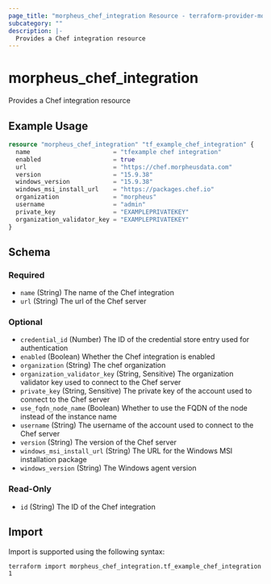 ```yaml
---
page_title: "morpheus_chef_integration Resource - terraform-provider-morpheus"
subcategory: ""
description: |-
  Provides a Chef integration resource
---
```


# morpheus_chef_integration

Provides a Chef integration resource

## Example Usage

```terraform
resource "morpheus_chef_integration" "tf_example_chef_integration" {
  name                       = "tfexample chef integration"
  enabled                    = true
  url                        = "https://chef.morpheusdata.com"
  version                    = "15.9.38"
  windows_version            = "15.9.38"
  windows_msi_install_url    = "https://packages.chef.io"
  organization               = "morpheus"
  username                   = "admin"
  private_key                = "EXAMPLEPRIVATEKEY"
  organization_validator_key = "EXAMPLEPRIVATEKEY"
}
```

<!-- schema generated by tfplugindocs -->
## Schema

### Required

- `name` (String) The name of the Chef integration
- `url` (String) The url of the Chef server

### Optional

- `credential_id` (Number) The ID of the credential store entry used for authentication
- `enabled` (Boolean) Whether the Chef integration is enabled
- `organization` (String) The chef organization
- `organization_validator_key` (String, Sensitive) The organization validator key used to connect to the Chef server
- `private_key` (String, Sensitive) The private key of the account used to connect to the Chef server
- `use_fqdn_node_name` (Boolean) Whether to use the FQDN of the node instead of the instance name
- `username` (String) The username of the account used to connect to the Chef server
- `version` (String) The version of the Chef server
- `windows_msi_install_url` (String) The URL for the Windows MSI installation package
- `windows_version` (String) The Windows agent version

### Read-Only

- `id` (String) The ID of the Chef integration

## Import

Import is supported using the following syntax:

```shell
terraform import morpheus_chef_integration.tf_example_chef_integration 1
```
